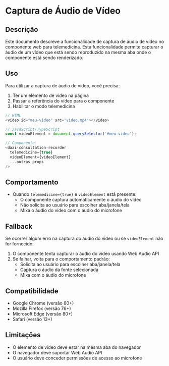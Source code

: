 # Captura de Áudio de Vídeo

## Descrição
Este documento descreve a funcionalidade de captura de áudio de vídeo no componente web para telemedicina. Esta funcionalidade permite capturar o áudio de um vídeo que está sendo reproduzido na mesma aba onde o componente está sendo renderizado.

## Uso
Para utilizar a captura de áudio de vídeo, você precisa:
1. Ter um elemento de vídeo na página
2. Passar a referência do vídeo para o componente
3. Habilitar o modo telemedicina

```typescript
// HTML
<video id="meu-video" src="video.mp4"></video>

// JavaScript/TypeScript
const videoElement = document.querySelector('#meu-video');

// Componente
<daai-consultation-recorder
  telemedicine={true}
  videoElement={videoElement}
  ...outras props
/>
```

## Comportamento
- Quando `telemedicine={true}` e `videoElement` está presente:
  - O componente captura automaticamente o áudio do vídeo
  - Não solicita ao usuário para escolher aba/janela/tela
  - Mixa o áudio do vídeo com o áudio do microfone

## Fallback
Se ocorrer algum erro na captura do áudio do vídeo ou se `videoElement` não for fornecido:
1. O componente tenta capturar o áudio do vídeo usando Web Audio API
2. Se falhar, volta para o comportamento padrão:
   - Solicita ao usuário para escolher aba/janela/tela
   - Captura o áudio da fonte selecionada
   - Mixa com o áudio do microfone

## Compatibilidade
- Google Chrome (versão 80+)
- Mozilla Firefox (versão 76+)
- Microsoft Edge (versão 80+)
- Safari (versão 13+)

## Limitações
- O elemento de vídeo deve estar na mesma aba do navegador
- O navegador deve suportar Web Audio API
- O usuário deve conceder permissões de acesso ao microfone
